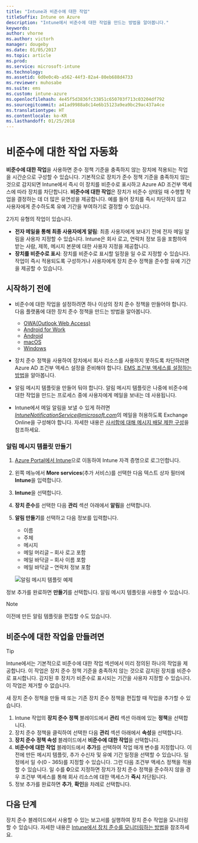 ```yaml
---
title: "Intune과 비준수에 대한 작업"
titleSuffix: Intune on Azure
description: "Intune에서 비준수에 대한 작업을 만드는 방법을 알아봅니다."
keywords: 
author: vhorne
ms.author: victorh
manager: dougeby
ms.date: 01/05/2017
ms.topic: article
ms.prod: 
ms.service: microsoft-intune
ms.technology: 
ms.assetid: 6d0e0c4b-a562-44f3-82a4-80eb688d4733
ms.reviewer: muhosabe
ms.suite: ems
ms.custom: intune-azure
ms.openlocfilehash: 4e45f5d3836fc33851c650703f713c03204df792
ms.sourcegitcommit: a41ad9988a8c14e6b15123a9ea9bc29ac437a4ce
ms.translationtype: HT
ms.contentlocale: ko-KR
ms.lasthandoff: 01/25/2018
---
```

# <a name="automate-actions-for-noncompliance"></a>비준수에 대한 작업 자동화

**비준수에 대한 작업**을 사용하면 준수 정책 기준을 충족하지 않는 장치에 적용되는 작업을 시간순으로 구성할 수 있습니다. 기본적으로 장치가 준수 정책 기준을 충족하지 않는 것으로 감지되면 Intune에서 즉시 이 장치를 비준수로 표시하고 Azure AD 조건부 액세스에 따라 장치를 차단합니다. **비준수에 대한 작업**은 장치가 비준수 상태일 때 수행할 작업을 결정하는 데 더 많은 유연성을 제공합니다. 예를 들어 장치를 즉시 차단하지 않고 사용자에게 준수하도록 유예 기간을 부여하기로 결정할 수 있습니다.

2가지 유형의 작업이 있습니다.

-   **전자 메일을 통해 최종 사용자에게 알림**: 최종 사용자에게 보내기 전에 전자 메일 알림을 사용자 지정할 수 있습니다. Intune은 회사 로고, 연락처 정보 등을 포함하여 받는 사람, 제목, 메시지 본문에 대한 사용자 지정을 제공합니다.
-   **장치를 비준수로 표시**: 장치를 비준수로 표시할 일정을 일 수로 지정할 수 있습니다. 작업이 즉시 적용되도록 구성하거나 사용자에게 장치 준수 정책을 준수할 유예 기간을 제공할 수 있습니다.

## <a name="before-you-begin"></a>시작하기 전에

- 비준수에 대한 작업을 설정하려면 하나 이상의 장치 준수 정책을 만들어야 합니다. 다음 플랫폼에 대한 장치 준수 정책을 만드는 방법을 알아봅니다.

    -   [OWA(Outlook Web Access)](compliance-policy-create-android.md)
    -   [Android for Work](compliance-policy-create-android-for-work.md)
    -   [Android](compliance-policy-create-ios.md)
    -   [macOS](compliance-policy-create-mac-os.md)
    -   [Windows](compliance-policy-create-windows.md)

- 장치 준수 정책을 사용하여 장치에서 회사 리소스를 사용하지 못하도록 차단하려면 Azure AD 조건부 액세스 설정을 준비해야 합니다. [EMS 조건부 액세스를 설정하는 방법](https://docs.microsoft.com/azure/active-directory/active-directory-conditional-access)을 알아봅니다.

- 알림 메시지 템플릿을 만들어 둬야 합니다. 알림 메시지 템플릿은 나중에 비준수에 대한 작업을 만드는 프로세스 중에 사용자에게 메일을 보내는 데 사용됩니다.

- Intune에서 메일 알림을 보낼 수 있게 하려면 *IntuneNotificationService@microsoft.com*의 메일을 허용하도록 Exchange Online을 구성해야 합니다. 자세한 내용은 [사서함에 대해 메시지 배달 제한 구성](https://technet.microsoft.com/library/bb397214(v=exchg.160).aspx)을 참조하세요.

### <a name="to-create-a-notification-message-template"></a>알림 메시지 템플릿 만들기

1. [Azure Portal에서 Intune](https://portal.azure.com)으로 이동하여 Intune 자격 증명으로 로그인합니다.
2. 왼쪽 메뉴에서 **More services**(추가 서비스)를 선택한 다음 텍스트 상자 필터에 **Intune**을 입력합니다.
3. **Intune**을 선택합니다.
4. **장치 준수**를 선택한 다음 **관리** 섹션 아래에서 **알림**을 선택합니다.
5. **알림 만들기**를 선택하고 다음 정보를 입력합니다.
    - 이름
    - 주체
    - 메시지
    - 메일 머리글 – 회사 로고 포함
    - 메일 바닥글 – 회사 이름 포함
    - 메일 바닥글 – 연락처 정보 포함

   ![알림 메시지 템플릿 예제](./media/actionsfornoncompliance-1.PNG)

정보 추가를 완료하면 **만들기**를 선택합니다. 알림 메시지 템플릿을 사용할 수 있습니다.

> [!NOTE] 
> 이전에 만든 알림 템플릿을 편집할 수도 있습니다.

## <a name="to-create-actions-for-non-compliance"></a>비준수에 대한 작업을 만들려면

> [!TIP]
> Intune에서는 기본적으로 비준수에 대한 작업 섹션에서 미리 정의된 하나의 작업을 제공합니다. 이 작업은 장치 준수 정책 기준을 충족하지 않는 것으로 감지된 장치를 비준수로 표시합니다. 감지된 후 장치가 비준수로 표시되는 기간을 사용자 지정할 수 있습니다. 이 작업은 제거할 수 없습니다.

새 장치 준수 정책을 만들 때 또는 기존 장치 준수 정책을 편집할 때 작업을 추가할 수 있습니다.

1.  Intune 작업의 **장치 준수 정책** 블레이드에서 **관리** 섹션 아래에 있는 **정책**을 선택합니다.
2.  장치 준수 정책을 클릭하여 선택한 다음 **관리** 섹션 아래에서 **속성**을 선택합니다.
3.  **장치 준수 정책 속성** 블레이드에서 **비준수에 대한 작업**을 선택합니다.
4.  **비준수에 대한 작업** 블레이드에서 **추가**를 선택하여 작업 매개 변수를 지정합니다. 이전에 만든 메시지 템플릿, 추가 수신자 및 유예 기간 일정을 선택할 수 있습니다. 일정에서 일 수(0 - 365)를 지정할 수 있습니다. 그런 다음 조건부 액세스 정책을 적용할 수 있습니다. 일 수를 **0**으로 지정하면 장치가 장치 준수 정책을 준수하지 않을 경우 조건부 액세스를 통해 회사 리소스에 대한 액세스가 **즉시** 차단됩니다.
5.  정보 추가를 완료하면 **추가**, **확인**을 차례로 선택합니다.

## <a name="next-steps"></a>다음 단계
장치 준수 블레이드에서 사용할 수 있는 보고서를 실행하여 장치 준수 작업을 모니터링할 수 있습니다. 자세한 내용은 [Intune에서 장치 준수를 모니터링하는 방법](device-compliance-monitor.md)을 참조하세요.

